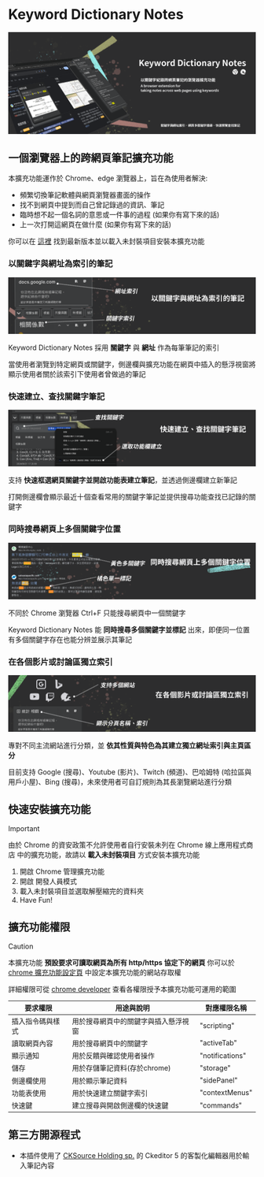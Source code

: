 # Keyword Dictionary Notes

![product-header](https://github.com/wantZzz/Keyword-Dictionary-Notes/blob/main/__assets__/readme-header.png)

## 一個瀏覽器上的跨網頁筆記擴充功能

本擴充功能運作於 Chrome、edge 瀏覽器上，旨在為使用者解決:

- 頻繁切換筆記軟體與網頁瀏覽器畫面的操作
- 找不到網頁中提到而自己曾記錄過的資訊、筆記
- 臨時想不起一個名詞的意思或一件事的過程 (如果你有寫下來的話)
- 上一次打開這網頁在做什麼 (如果你有寫下來的話)

你可以在 [這裡](https://github.com/wantZzz/Keyword-Dictionary-Notes/releases/latest) 找到最新版本並以載入未封裝項目安裝本擴充功能

### 以關鍵字與網址為索引的筆記

![readme-content-1](https://github.com/wantZzz/Keyword-Dictionary-Notes/blob/main/__assets__/readme-content-1.png)

Keyword Dictionary Notes 採用 **關鍵字** 與 **網址** 作為每筆筆記的索引

當使用者瀏覽到特定網頁或關鍵字，側邊欄與擴充功能在網頁中插入的懸浮視窗將顯示使用者關於該索引下使用者曾做過的筆記

### 快速建立、查找關鍵字筆記

![readme-content-2](https://github.com/wantZzz/Keyword-Dictionary-Notes/blob/main/__assets__/readme-content-2.png)

支持 **快速框選網頁關鍵字並開啟功能表建立筆記**，並透過側邊欄建立新筆記

打開側邊欄會顯示最近十個查看常用的關鍵字筆記並提供搜尋功能查找已記錄的關鍵字

### 同時搜尋網頁上多個關鍵字位置

![readme-content-3](https://github.com/wantZzz/Keyword-Dictionary-Notes/blob/main/__assets__/readme-content-3.png)

不同於 Chrome 瀏覽器 Ctrl+F 只能搜尋網頁中一個關鍵字

Keyword Dictionary Notes 能 **同時搜尋多個關鍵字並標記** 出來，即便同一位置有多個關鍵字存在也能分辨並展示其筆記

### 在各個影片或討論區獨立索引

![readme-content-4](https://github.com/wantZzz/Keyword-Dictionary-Notes/blob/main/__assets__/readme-content-4.png)

專對不同主流網站進行分類，並 **依其性質與特色為其建立獨立網址索引與主頁區分**

目前支持 Google (搜尋)、Youtube (影片)、Twitch (頻道)、巴哈姆特 (哈拉區與用戶小屋)、Bing (搜尋)，未來使用者可自訂規則為其長瀏覽網站進行分類

## 快速安裝擴充功能

> [!IMPORTANT]
> 由於 Chrome 的資安政策不允許使用者自行安裝未列在 Chrome 線上應用程式商店 中的擴充功能，故請以 __載入未封裝項目__ 方式安裝本擴充功能

1. 開啟 Chrome 管理擴充功能
2. 開啟 開發人員模式
3. 載入未封裝項目並選取解壓縮完的資料夾
4. Have Fun!

## 擴充功能權限

> [!CAUTION]
> 本擴充功能 **預設要求可讀取網頁為所有 http/https 協定下的網頁** 
> 你可以於 [chrome 擴充功能設定頁](chrome://extensions/) 中設定本擴充功能的網站存取權

詳細權限可從 [chrome developer](https://developer.chrome.com/docs/extensions/reference/permissions-list) 查看各權限授予本擴充功能可運用的範圍

| 要求權限         | 用途與說明  			           | 對應權限名稱    |
| -------------- | --------------------------------- | ------------ |
| 插入指令碼與樣式  | 用於搜尋網頁中的關鍵字與插入懸浮視窗     | "scripting" |
| 讀取網頁內容     | 用於搜尋網頁中的關鍵字				  | "activeTab" |
| 顯示通知         | 用於反饋與確認使用者操作		       | "notifications" |
| 儲存            | 用於存儲筆記資料(存於chrome)	     | "storage" |
| 側邊欄使用       | 用於顯示筆記資料			        | "sidePanel" |
| 功能表使用       | 用於快速建立關鍵字索引			      | "contextMenus" |
| 快速鍵          | 建立搜尋與開啟側邊欄的快速鍵		      | "commands" |

## 第三方開源程式

- 本插件使用了 [CKSource Holding sp.](https://cksource.com/) 的 Ckeditor 5 的客製化編輯器用於輸入筆記內容
